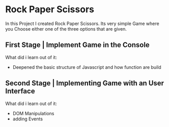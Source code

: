 # Rock Paper Scissors
In this Project I created Rock Paper Scissors. Its very simple Game where you Choose either one of the three options that are given.

## First Stage | Implement Game in the Console
What did i learn out of it:
- Deepened the basic structure of Javascript and how function are build

## Second Stage | Implementing Game with an User Interface
What did i learn out of it:
- DOM Manipulations
- adding Events
